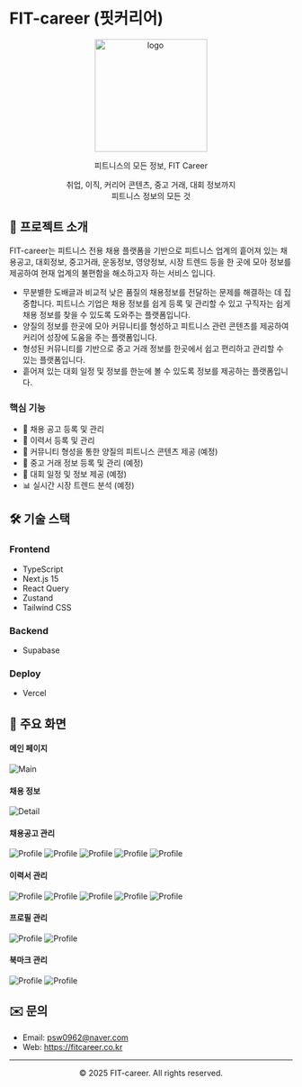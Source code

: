 # FIT-career (핏커리어)

<div align="center">
  <img src="public/svg/logo.svg" alt="logo" width="200"/>
  <p>피트니스의 모든 정보, FIT Career</p>
  <p>취업, 이직, 커리어 콘텐츠, 중고 거래, 대회 정보까지<br/>피트니스 정보의 모든 것</p>
</div>

## 🚀 프로젝트 소개

FIT-career는 피트니스 전용 채용 플랫폼을 기반으로 피트니스 업계의 흩어져 있는 채용공고, 대회정보, 중고거래, 운동정보, 영양정보, 시장 트렌드 등을 한 곳에 모아 정보를 제공하여 현재 업계의 불편함을 해소하고자 하는 서비스 입니다.

- 무분별한 도배글과 비교적 낮은 품질의 채용정보를 전달하는 문제를 해결하는 데 집중합니다. 피트니스 기업은 채용 정보를 쉽게 등록 및 관리할 수 있고 구직자는 쉽게 채용 정보를 찾을 수 있도록 도와주는 플랫폼입니다.
- 양질의 정보를 한곳에 모아 커뮤니티를 형성하고 피트니스 관련 콘텐츠를 제공하여 커리어 성장에 도움을 주는 플랫폼입니다.
- 형성된 커뮤니티를 기반으로 중고 거래 정보를 한곳에서 쉽고 편리하고 관리할 수 있는 플랫폼입니다.
- 흩어져 있는 대회 일정 및 정보를 한눈에 볼 수 있도록 정보를 제공하는 플랫폼입니다.

### 핵심 기능

- 🎯 채용 공고 등록 및 관리
- 👥 이력서 등록 및 관리
- 💼 커뮤니티 형성을 통한 양질의 피트니스 콘텐츠 제공 (예정)
- 👫 중고 거래 정보 등록 및 관리 (예정)
- 🥇 대회 일정 및 정보 제공 (예정)
- 📊 실시간 시장 트렌드 분석 (예정)

## 🛠 기술 스택

### Frontend

- TypeScript
- Next.js 15
- React Query
- Zustand
- Tailwind CSS

### Backend

- Supabase

### Deploy

- Vercel

## 📱 주요 화면

#### 메인 페이지

![Main](public/images/main.png)

#### 채용 정보

![Detail](public/images/detail.png)

#### 채용공고 관리

![Profile](public/images/hirings.png) ![Profile](public/images/submitted-resume1.png) ![Profile](public/images/submitted-resume2.png) ![Profile](public/images/hiring-registration1.png) ![Profile](public/images/hiring-registration2.png)

#### 이력서 관리

![Profile](public/images/resume.png) ![Profile](public/images/resume-edit.png) ![Profile](public/images/submitted-resume3.png) ![Profile](public/images/submitted-resume4.png) ![Profile](public/images/resume-select.png)

#### 프로필 관리

![Profile](public/images/profile.png) ![Profile](public/images/profile-edit.png)

#### 북마크 관리

![Profile](public/images/bookmark.png) ![Profile](public/images/bookmark-management.png)

## ✉️ 문의

- Email: psw0962@naver.com
- Web: https://fitcareer.co.kr

---

<div align="center">
  <p>© 2025 FIT-career. All rights reserved.</p>
</div>
